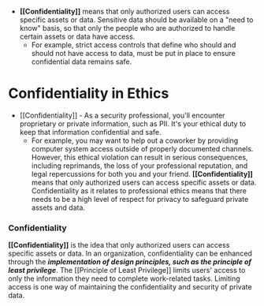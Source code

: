 - **[[Confidentiality]]** means that only authorized users can access specific assets or data. Sensitive data should be available on a "need to know" basis, so that only the people who are authorized to handle certain assets or data have access. 
	- For example, strict access controls that define who should and should not have access to data, must be put in place to ensure confidential data remains safe.
# Confidentiality in Ethics

- [[Confidentiality]] - As a security professional, you'll encounter proprietary or private information, such as PII. It's your ethical duty to keep that information confidential and safe. 
	- For example, you may want to help out a coworker by providing computer system access outside of properly documented channels. However, this ethical violation can result in serious consequences, including reprimands, the loss of your professional reputation, and legal repercussions for both you and your friend.
**[[Confidentiality]]** means that only authorized users can access specific assets or data. Confidentiality as it relates to professional ethics means that there needs to be a high level of respect for privacy to safeguard private assets and data.

### **Confidentiality**

**[[Confidentiality]]** is the idea that only authorized users can access specific assets or data. 
	In an organization, confidentiality can be enhanced through the ***implementation of design principles, such as the principle of least privilege***. 
		The [[Principle of Least Privilege]] limits users' access to only the information they need to complete work-related tasks. Limiting access is one way of maintaining the confidentiality and security of private data. 